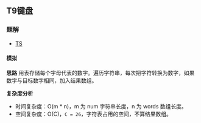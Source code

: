 ## T9键盘

### 题解
+ [TS](../../ts/lcci/1620.ts)

#### 模拟
**思路**
用表存储每个字母代表的数字。遍历字符串，每次把字符转换为数字，如果数字与目标数字相同，加入结果数组。

**复杂度分析**
+ 时间复杂度：O(m * n)，m 为 num 字符串长度，n 为 words 数组长度。
+ 空间复杂度：O(C)，`C = 26`，字符表占用的空间，不算结果数组。